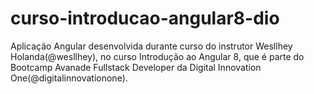 # curso-introducao-angular8-dio
Aplicação Angular desenvolvida durante curso do instrutor Wesllhey Holanda(@wesllhey), no curso Introdução ao Angular 8, que é parte do Bootcamp Avanade Fullstack Developer da Digital Innovation One(@digitalinnovationone).
